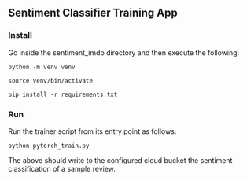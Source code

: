 ## Sentiment Classifier Training App
### Install
Go inside the sentiment_imdb directory and then execute the following:

`python -m venv venv`

`source venv/bin/activate`

`pip install -r requirements.txt`

### Run
Run the trainer script from its entry point as follows:

`python pytorch_train.py`

The above should write to the configured cloud bucket the sentiment classification of a sample review.